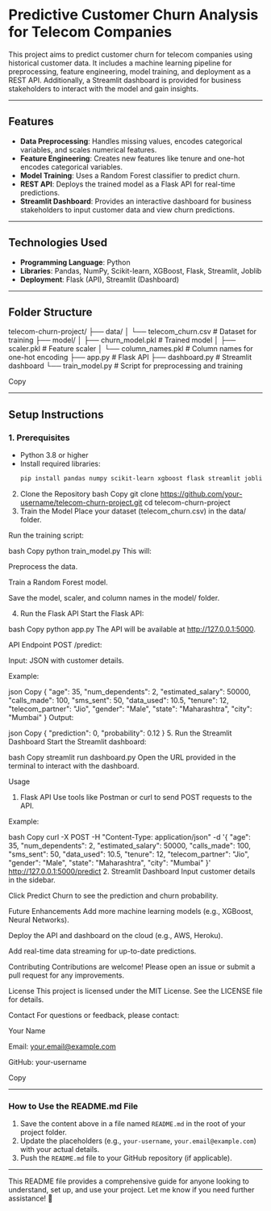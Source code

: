 # Predictive Customer Churn Analysis for Telecom Companies

This project aims to predict customer churn for telecom companies using historical customer data. It includes a machine learning pipeline for preprocessing, feature engineering, model training, and deployment as a REST API. Additionally, a Streamlit dashboard is provided for business stakeholders to interact with the model and gain insights.

---

## **Features**
- **Data Preprocessing**: Handles missing values, encodes categorical variables, and scales numerical features.
- **Feature Engineering**: Creates new features like tenure and one-hot encodes categorical variables.
- **Model Training**: Uses a Random Forest classifier to predict churn.
- **REST API**: Deploys the trained model as a Flask API for real-time predictions.
- **Streamlit Dashboard**: Provides an interactive dashboard for business stakeholders to input customer data and view churn predictions.

---

## **Technologies Used**
- **Programming Language**: Python
- **Libraries**: Pandas, NumPy, Scikit-learn, XGBoost, Flask, Streamlit, Joblib
- **Deployment**: Flask (API), Streamlit (Dashboard)

---

## **Folder Structure**
telecom-churn-project/
├── data/
│ └── telecom_churn.csv # Dataset for training
├── model/
│ ├── churn_model.pkl # Trained model
│ ├── scaler.pkl # Feature scaler
│ └── column_names.pkl # Column names for one-hot encoding
├── app.py # Flask API
├── dashboard.py # Streamlit dashboard
└── train_model.py # Script for preprocessing and training

Copy

---

## **Setup Instructions**

### **1. Prerequisites**
- Python 3.8 or higher
- Install required libraries:
  ```bash
  pip install pandas numpy scikit-learn xgboost flask streamlit joblib
2. Clone the Repository
bash
Copy
git clone https://github.com/your-username/telecom-churn-project.git
cd telecom-churn-project
3. Train the Model
Place your dataset (telecom_churn.csv) in the data/ folder.

Run the training script:

bash
Copy
python train_model.py
This will:

Preprocess the data.

Train a Random Forest model.

Save the model, scaler, and column names in the model/ folder.

4. Run the Flask API
Start the Flask API:

bash
Copy
python app.py
The API will be available at http://127.0.0.1:5000.

API Endpoint
POST /predict:

Input: JSON with customer details.

Example:

json
Copy
{
  "age": 35,
  "num_dependents": 2,
  "estimated_salary": 50000,
  "calls_made": 100,
  "sms_sent": 50,
  "data_used": 10.5,
  "tenure": 12,
  "telecom_partner": "Jio",
  "gender": "Male",
  "state": "Maharashtra",
  "city": "Mumbai"
}
Output:

json
Copy
{
  "prediction": 0,
  "probability": 0.12
}
5. Run the Streamlit Dashboard
Start the Streamlit dashboard:

bash
Copy
streamlit run dashboard.py
Open the URL provided in the terminal to interact with the dashboard.

Usage
1. Flask API
Use tools like Postman or curl to send POST requests to the API.

Example:

bash
Copy
curl -X POST -H "Content-Type: application/json" -d '{
  "age": 35,
  "num_dependents": 2,
  "estimated_salary": 50000,
  "calls_made": 100,
  "sms_sent": 50,
  "data_used": 10.5,
  "tenure": 12,
  "telecom_partner": "Jio",
  "gender": "Male",
  "state": "Maharashtra",
  "city": "Mumbai"
}' http://127.0.0.1:5000/predict
2. Streamlit Dashboard
Input customer details in the sidebar.

Click Predict Churn to see the prediction and churn probability.

Future Enhancements
Add more machine learning models (e.g., XGBoost, Neural Networks).

Deploy the API and dashboard on the cloud (e.g., AWS, Heroku).

Add real-time data streaming for up-to-date predictions.

Contributing
Contributions are welcome! Please open an issue or submit a pull request for any improvements.

License
This project is licensed under the MIT License. See the LICENSE file for details.

Contact
For questions or feedback, please contact:

Your Name

Email: your.email@example.com

GitHub: your-username

Copy

---

### **How to Use the README.md File**

1. Save the content above in a file named `README.md` in the root of your project folder.
2. Update the placeholders (e.g., `your-username`, `your.email@example.com`) with your actual details.
3. Push the `README.md` file to your GitHub repository (if applicable).

---

This README file provides a comprehensive guide for anyone looking to understand, set up, and use your project. Let me know if you need further assistance! 🚀

